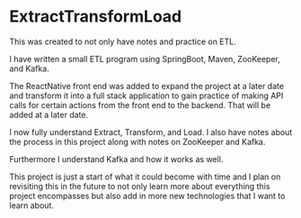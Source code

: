 # ExtractTransformLoad

This was created to not only have notes and practice on ETL.

I have written a small ETL program using SpringBoot, Maven, ZooKeeper, and Kafka.

The ReactNative front end was added to expand the project at a later date and transform it into a full stack application to gain practice of making API calls for certain actions from the front end to the backend. 
That will be added at a later date.

I now fully understand Extract, Transform, and Load. I also have notes
about the process in this project along with notes on ZooKeeper and Kafka. 

Furthermore I understand Kafka and how it works as well.

This project is just a start of what it could become with time and I plan on revisiting this in the future to not only learn more about everything this project encompasses but also add in more new technologies that I want to learn about.